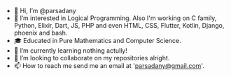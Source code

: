 - 👋 Hi, I’m @parsadany
- 👀 I’m interested in Logical Programming. Also I'm working on C family, Python, Elixir, Dart, JS, PHP and even HTML, CSS, Flutter, Kotlin, Django, phoenix and bash.
- 🎓 Educated in Pure Mathematics and Computer Science.
- 🌱 I’m currently learning nothing actully!
- 💞️ I’m looking to collaborate on my repositories alright.
- 📫 How to reach me send me an email at 'parsadany@gmail.com'.

<!---
parsadany/parsadany is a ✨ special ✨ repository because its `README.md` (this file) appears on your GitHub profile.
You can click the Preview link to take a look at your changes.
--->
